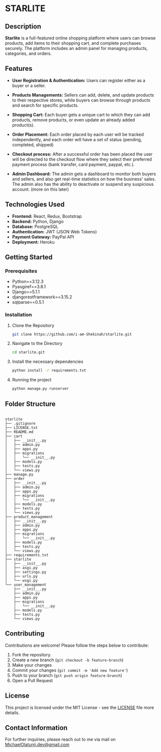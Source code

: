 # STARLITE

## Description
**Starlite** is a full-featured online shopping platform where users can browse products, add items to their shopping cart, and complete purchases securely. The platform includes an admin panel for managing products, categories, and orders.

## Features
* **User Registration & Authentication:** Users can register either as a buyer or a seller.

* **Products Managements:** Sellers can add, delete, and update products to their respective stores, while buyers can browse through products and search for specific products.

* **Shopping Cart:** Each buyer gets a unique cart to which they can add products, remove products, or even update an already added product(s).

* **Order Placement:** Each order placed by each user will be tracked independently, and each order will have a set of status (pending, completed, shipped)

* **Checkout process:** After a successful order has been placed the user will be directed to the checkout flow where they select their preferred payment process (bank transfer, card payment, paypal, etc.).

* **Admin Dashboard:** The admin gets a dashboard to monitor both buyers and sellers, and also get real-time statistics on how the business' sales. The admin also has the ability to deactivate or suspend any suspicious account. (more on this later)


## Technologies Used
* **Frontend:** React, Redux, Bootstrap
* **Backend:** Python, Django
* **Database:** PostgreSQL
* **Authentication:** JWT (JSON Web Tokens)
* **Payment Gateway:** PayPal API
* **Deployment:** Heroku


## Getting Started

### Prerequisites
* Python==3.12.3
* Pyasgiref==3.8.1
* Django==5.1.1
* djangorestframework==3.15.2
* sqlparse==0.5.1

### Installation
1. Clone the Repository
    ```bash
    git clone https://github.com/i-am-Shekinah/starlite.git
    ```

2. Navigate to the Directory
    ```bash
    cd starlite.git
    ```

3. Install the necessary dependencies
    ```bash
    python install -r requirements.txt
    ```

4. Running the project
    ```bash
    python manage.py runserver
    ```

## Folder Structure
```ultree

starlite
├── .gitignore
├── LICENSE.txt
├── README.md
├── cart
│   ├── __init__.py
│   ├── admin.py
│   ├── apps.py
│   ├── migrations
│   │   └── __init__.py
│   ├── models.py
│   ├── tests.py
│   └── views.py
├── manage.py
├── order
│   ├── __init__.py
│   ├── admin.py
│   ├── apps.py
│   ├── migrations
│   │   └── __init__.py
│   ├── models.py
│   ├── tests.py
│   └── views.py
├── product_management
│   ├── __init__.py
│   ├── admin.py
│   ├── apps.py
│   ├── migrations
│   │   └── __init__.py
│   ├── models.py
│   ├── tests.py
│   └── views.py
├── requirements.txt
├── starlite
│   ├── __init__.py
│   ├── asgi.py
│   ├── settings.py
│   ├── urls.py
│   └── wsgi.py
└── user_management
    ├── __init__.py
    ├── admin.py
    ├── apps.py
    ├── migrations
    │   └── __init__.py
    ├── models.py
    ├── tests.py
    └── views.py
```


## Contributing
Contributions are welcome! Please follow the steps below to contribute:

1. Fork the repository.
2. Create a new branch (`git checkout -b feature-branch`)
3. Make your changes
4. Commit your changes (`git commit -m 'Add new feature'`)
5. Push to your branch (`git push origin feature-branch`)
6. Open a Pull Request

## License
This project is licensed under the MIT License - see the [LICENSE](LICENSE.txt) file more details.

## Contact Information
For further inquiries, please reach out to me via mail on [MichaelOlatunji.dev@gmail.com](mailto:MichaelOlatunji.dev@gmail.com)